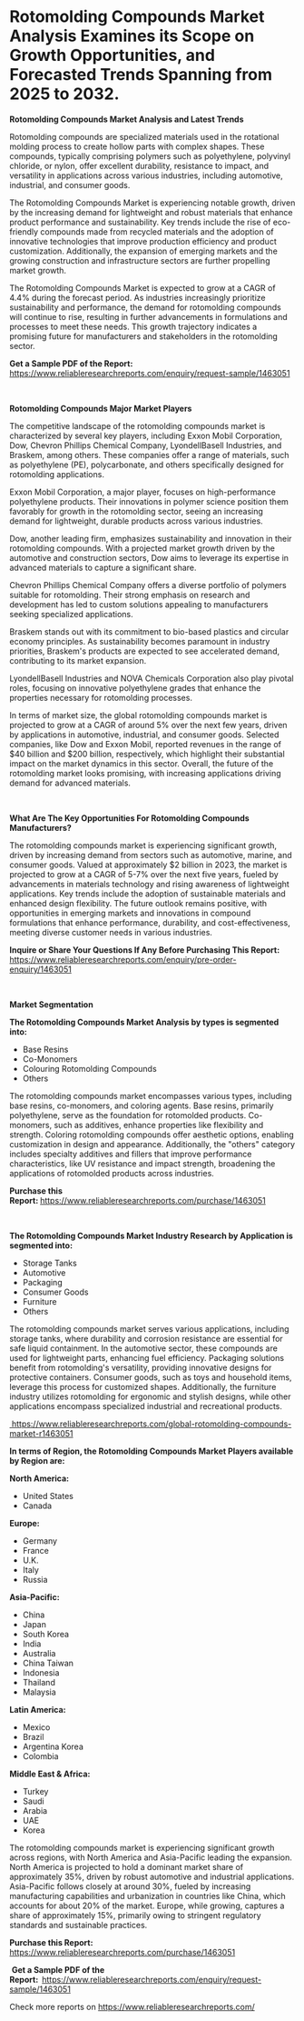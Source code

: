 <p><h1>Rotomolding Compounds Market Analysis Examines its Scope on Growth Opportunities, and Forecasted Trends Spanning from 2025 to 2032.</h1></p><p><strong>Rotomolding Compounds Market Analysis and Latest Trends</strong></p>
<p><p>Rotomolding compounds are specialized materials used in the rotational molding process to create hollow parts with complex shapes. These compounds, typically comprising polymers such as polyethylene, polyvinyl chloride, or nylon, offer excellent durability, resistance to impact, and versatility in applications across various industries, including automotive, industrial, and consumer goods.</p><p>The Rotomolding Compounds Market is experiencing notable growth, driven by the increasing demand for lightweight and robust materials that enhance product performance and sustainability. Key trends include the rise of eco-friendly compounds made from recycled materials and the adoption of innovative technologies that improve production efficiency and product customization. Additionally, the expansion of emerging markets and the growing construction and infrastructure sectors are further propelling market growth.</p><p>The Rotomolding Compounds Market is expected to grow at a CAGR of 4.4% during the forecast period. As industries increasingly prioritize sustainability and performance, the demand for rotomolding compounds will continue to rise, resulting in further advancements in formulations and processes to meet these needs. This growth trajectory indicates a promising future for manufacturers and stakeholders in the rotomolding sector.</p></p>
<p><strong>Get a Sample PDF of the Report:&nbsp;</strong> <a href="https://www.reliableresearchreports.com/enquiry/request-sample/1463051?utm_campaign=2002&utm_medium=2&utm_source=Github&utm_content=ia&utm_term=03022025&utm_id=rotomolding-compounds">https://www.reliableresearchreports.com/enquiry/request-sample/1463051</a></p>
<p>&nbsp;</p>
<p><strong>Rotomolding Compounds Major Market Players</strong></p>
<p><p>The competitive landscape of the rotomolding compounds market is characterized by several key players, including Exxon Mobil Corporation, Dow, Chevron Phillips Chemical Company, LyondellBasell Industries, and Braskem, among others. These companies offer a range of materials, such as polyethylene (PE), polycarbonate, and others specifically designed for rotomolding applications.</p><p>Exxon Mobil Corporation, a major player, focuses on high-performance polyethylene products. Their innovations in polymer science position them favorably for growth in the rotomolding sector, seeing an increasing demand for lightweight, durable products across various industries.</p><p>Dow, another leading firm, emphasizes sustainability and innovation in their rotomolding compounds. With a projected market growth driven by the automotive and construction sectors, Dow aims to leverage its expertise in advanced materials to capture a significant share.</p><p>Chevron Phillips Chemical Company offers a diverse portfolio of polymers suitable for rotomolding. Their strong emphasis on research and development has led to custom solutions appealing to manufacturers seeking specialized applications.</p><p>Braskem stands out with its commitment to bio-based plastics and circular economy principles. As sustainability becomes paramount in industry priorities, Braskem's products are expected to see accelerated demand, contributing to its market expansion.</p><p>LyondellBasell Industries and NOVA Chemicals Corporation also play pivotal roles, focusing on innovative polyethylene grades that enhance the properties necessary for rotomolding processes.</p><p>In terms of market size, the global rotomolding compounds market is projected to grow at a CAGR of around 5% over the next few years, driven by applications in automotive, industrial, and consumer goods. Selected companies, like Dow and Exxon Mobil, reported revenues in the range of $40 billion and $200 billion, respectively, which highlight their substantial impact on the market dynamics in this sector. Overall, the future of the rotomolding market looks promising, with increasing applications driving demand for advanced materials.</p></p>
<p>&nbsp;</p>
<p><strong>What Are The Key Opportunities For Rotomolding Compounds Manufacturers?</strong></p>
<p><p>The rotomolding compounds market is experiencing significant growth, driven by increasing demand from sectors such as automotive, marine, and consumer goods. Valued at approximately $2 billion in 2023, the market is projected to grow at a CAGR of 5-7% over the next five years, fueled by advancements in materials technology and rising awareness of lightweight applications. Key trends include the adoption of sustainable materials and enhanced design flexibility. The future outlook remains positive, with opportunities in emerging markets and innovations in compound formulations that enhance performance, durability, and cost-effectiveness, meeting diverse customer needs in various industries.</p></p>
<p><strong>Inquire or Share Your Questions If Any Before Purchasing This Report:</strong> <a href="https://www.reliableresearchreports.com/enquiry/pre-order-enquiry/1463051?utm_campaign=2002&utm_medium=2&utm_source=Github&utm_content=ia&utm_term=03022025&utm_id=rotomolding-compounds">https://www.reliableresearchreports.com/enquiry/pre-order-enquiry/1463051</a></p>
<p>&nbsp;</p>
<p><strong>Market Segmentation</strong></p>
<p><strong>The Rotomolding Compounds Market Analysis by types is segmented into:</strong></p>
<p><ul><li>Base Resins</li><li>Co-Monomers</li><li>Colouring Rotomolding Compounds</li><li>Others</li></ul></p>
<p><p>The rotomolding compounds market encompasses various types, including base resins, co-monomers, and coloring agents. Base resins, primarily polyethylene, serve as the foundation for rotomolded products. Co-monomers, such as additives, enhance properties like flexibility and strength. Coloring rotomolding compounds offer aesthetic options, enabling customization in design and appearance. Additionally, the "others" category includes specialty additives and fillers that improve performance characteristics, like UV resistance and impact strength, broadening the applications of rotomolded products across industries.</p></p>
<p><strong>Purchase this Report:&nbsp;</strong><a href="https://www.reliableresearchreports.com/purchase/1463051?utm_campaign=2002&utm_medium=2&utm_source=Github&utm_content=ia&utm_term=03022025&utm_id=rotomolding-compounds">https://www.reliableresearchreports.com/purchase/1463051</a></p>
<p>&nbsp;</p>
<p><strong>The Rotomolding Compounds Market Industry Research by Application is segmented into:</strong></p>
<p><ul><li>Storage Tanks</li><li>Automotive</li><li>Packaging</li><li>Consumer Goods</li><li>Furniture</li><li>Others</li></ul></p>
<p><p>The rotomolding compounds market serves various applications, including storage tanks, where durability and corrosion resistance are essential for safe liquid containment. In the automotive sector, these compounds are used for lightweight parts, enhancing fuel efficiency. Packaging solutions benefit from rotomolding's versatility, providing innovative designs for protective containers. Consumer goods, such as toys and household items, leverage this process for customized shapes. Additionally, the furniture industry utilizes rotomolding for ergonomic and stylish designs, while other applications encompass specialized industrial and recreational products.</p></p>
<p><a href="https://www.reliableresearchreports.com/global-rotomolding-compounds-market-r1463051?utm_campaign=2002&utm_medium=2&utm_source=Github&utm_content=ia&utm_term=03022025&utm_id=rotomolding-compounds">&nbsp;https://www.reliableresearchreports.com/global-rotomolding-compounds-market-r1463051</a></p>
<p><strong>In terms of Region, the Rotomolding Compounds Market Players available by Region are:</strong></p>
<p>
    <p> <strong> North America: </strong>
        <ul>
            <li>United States</li>
            <li>Canada</li>
        </ul>
        </p> 
    <p> <strong> Europe: </strong>
        <ul>
            <li>Germany</li>
            <li>France</li>
            <li>U.K.</li>
            <li>Italy</li>
            <li>Russia</li>
        </ul>
        </p> 
    <p> <strong> Asia-Pacific: </strong>
        <ul>
            <li>China</li>
            <li>Japan</li>
            <li>South Korea</li>
            <li>India</li>
            <li>Australia</li>
            <li>China Taiwan</li>
            <li>Indonesia</li>
            <li>Thailand</li>
            <li>Malaysia</li>
        </ul>
        </p> 
    <p> <strong> Latin America: </strong>
        <ul>
            <li>Mexico</li>
            <li>Brazil</li>
            <li>Argentina Korea</li>
            <li>Colombia</li>
        </ul>
        </p> 
    <p> <strong> Middle East & Africa: </strong>
        <ul>
            <li>Turkey</li>
            <li>Saudi</li>
            <li>Arabia</li>
            <li>UAE</li>
            <li>Korea</li>
        </ul>
    </p>
    </p>
<p><p>The rotomolding compounds market is experiencing significant growth across regions, with North America and Asia-Pacific leading the expansion. North America is projected to hold a dominant market share of approximately 35%, driven by robust automotive and industrial applications. Asia-Pacific follows closely at around 30%, fueled by increasing manufacturing capabilities and urbanization in countries like China, which accounts for about 20% of the market. Europe, while growing, captures a share of approximately 15%, primarily owing to stringent regulatory standards and sustainable practices.</p></p>
<p><strong>Purchase this Report: </strong><a href="https://www.reliableresearchreports.com/purchase/1463051?utm_campaign=2002&utm_medium=2&utm_source=Github&utm_content=ia&utm_term=03022025&utm_id=rotomolding-compounds">https://www.reliableresearchreports.com/purchase/1463051</a></p>
<p>&nbsp;<strong>Get a Sample PDF of the Report:&nbsp;&nbsp;</strong><a href="https://www.reliableresearchreports.com/enquiry/request-sample/1463051?utm_campaign=2002&utm_medium=2&utm_source=Github&utm_content=ia&utm_term=03022025&utm_id=rotomolding-compounds">https://www.reliableresearchreports.com/enquiry/request-sample/1463051</a></p>
<p><strong></strong></p>
<p>Check more reports on <a href="https://www.reliableresearchreports.com/?utm_campaign=2002&utm_medium=2&utm_source=Github&utm_content=ia&utm_term=03022025&utm_id=rotomolding-compounds">https://www.reliableresearchreports.com/</a></p>